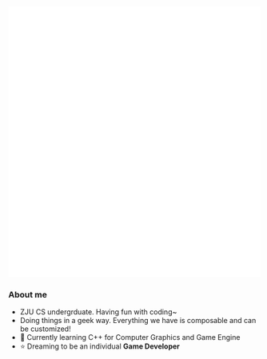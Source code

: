 ![Metrics](./github-metrics.svg)

### About me

- ZJU CS undergrduate. Having fun with coding~
- Doing things in a geek way. Everything we have is composable and can be customized!
- 🌱 Currently learning C++ for Computer Graphics and Game Engine
- ⭐ Dreaming to be an individual **Game Developer** 
